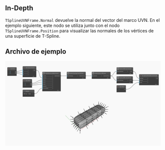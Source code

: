 ## In-Depth
`TSplineUVNFrame.Normal` devuelve la normal del vector del marco UVN.
En el ejemplo siguiente, este nodo se utiliza junto con el nodo `TSplineUVNFrame.Position` para visualizar las normales de los vértices de una superficie de T-Spline.

## Archivo de ejemplo

![Example](./Autodesk.DesignScript.Geometry.TSpline.TSplineUVNFrame.Normal_img.jpg)
